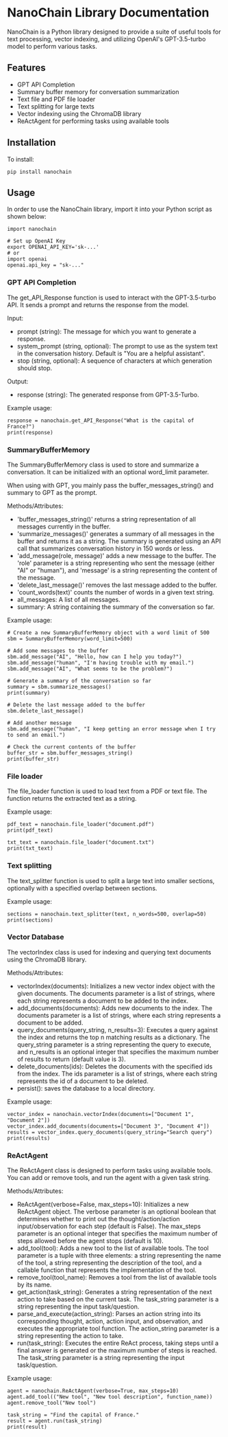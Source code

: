 # NanoChain Library Documentation
NanoChain is a Python library designed to provide a suite of useful tools for text processing, vector indexing, and utilizing OpenAI's GPT-3.5-turbo model to perform various tasks.

## Features
- GPT API Completion
- Summary buffer memory for conversation summarization
- Text file and PDF file loader
- Text splitting for large texts
- Vector indexing using the ChromaDB library
- ReActAgent for performing tasks using available tools

## Installation
To install:
```
pip install nanochain
```

## Usage
In order to use the NanoChain library, import it into your Python script as shown below:
```
import nanochain

# Set up OpenAI Key
export OPENAI_API_KEY='sk-...'
# or
import openai
openai.api_key = "sk-..."
```

### GPT API Completion
The get_API_Response function is used to interact with the GPT-3.5-turbo API. It sends a prompt and returns the response from the model.

Input:
- prompt (string): The message for which you want to generate a response.  
- system_prompt (string, optional): The prompt to use as the system text in the conversation history. Default is "You are a helpful assistant".  
- stop (string, optional): A sequence of characters at which generation should stop.  

Output:
- response (string): The generated response from GPT-3.5-Turbo.  

Example usage:
```
response = nanochain.get_API_Response("What is the capital of France?")
print(response)
```

### SummaryBufferMemory
The SummaryBufferMemory class is used to store and summarize a conversation. It can be initialized with an optional word_limit parameter.

When using with GPT, you mainly pass the buffer_messages_string() and summary to GPT as the prompt.

Methods/Attributes:
- 'buffer_messages_string()' returns a string representation of all messages currently in the buffer.  
- 'summarize_messages()' generates a summary of all messages in the buffer and returns it as a string. The summary is generated using an API call that summarizes conversation history in 150 words or less.  
- 'add_message(role, message)' adds a new message to the buffer. The 'role' parameter is a string representing who sent the message (either "AI" or "human"), and 'message' is a string representing the content of the message.  
- 'delete_last_message()' removes the last message added to the buffer.  
- 'count_words(text)' counts the number of words in a given text string. 
- all_messages: A list of all messages.
- summary: A string containing the summary of the conversation so far.

Example usage:
```
# Create a new SummaryBufferMemory object with a word limit of 500
sbm = SummaryBufferMemory(word_limit=500)

# Add some messages to the buffer
sbm.add_message("AI", "Hello, how can I help you today?")
sbm.add_message("human", "I'm having trouble with my email.")
sbm.add_message("AI", "What seems to be the problem?")

# Generate a summary of the conversation so far
summary = sbm.summarize_messages()
print(summary)

# Delete the last message added to the buffer
sbm.delete_last_message()

# Add another message
sbm.add_message("human", "I keep getting an error message when I try to send an email.")

# Check the current contents of the buffer
buffer_str = sbm.buffer_messages_string()
print(buffer_str)
```

### File loader
The file_loader function is used to load text from a PDF or text file. The function returns the extracted text as a string.

Example usage:
```
pdf_text = nanochain.file_loader("document.pdf")
print(pdf_text)

txt_text = nanochain.file_loader("document.txt")
print(txt_text)
```

### Text splitting
The text_splitter function is used to split a large text into smaller sections, optionally with a specified overlap between sections.

Example usage:
```
sections = nanochain.text_splitter(text, n_words=500, overlap=50)
print(sections)
```

### Vector Database
The vectorIndex class is used for indexing and querying text documents using the ChromaDB library.

Methods/Attributes:
- vectorIndex(documents): Initializes a new vector index object with the given documents. The documents parameter is a list of strings, where each string represents a document to be added to the index.
- add_documents(documents): Adds new documents to the index. The documents parameter is a list of strings, where each string represents a document to be added.
- query_documents(query_string, n_results=3): Executes a query against the index and returns the top n matching results as a dictionary. The query_string parameter is a string representing the query to execute, and n_results is an optional integer that specifies the maximum number of results to return (default value is 3).
- delete_documents(ids): Deletes the documents with the specified ids from the index. The ids parameter is a list of strings, where each string represents the id of a document to be deleted.
- persist(): saves the database to a local directory.

Example usage:
```
vector_index = nanochain.vectorIndex(documents=["Document 1", "Document 2"])
vector_index.add_documents(documents=["Document 3", "Document 4"])
results = vector_index.query_documents(query_string="Search query")
print(results)
```

### ReActAgent
The ReActAgent class is designed to perform tasks using available tools. You can add or remove tools, and run the agent with a given task string.

Methods/Attributes:
- ReActAgent(verbose=False, max_steps=10): Initializes a new ReActAgent object. The verbose parameter is an optional boolean that determines whether to print out the thought/action/action input/observation for each step (default is False). The max_steps parameter is an optional integer that specifies the maximum number of steps allowed before the agent stops (default is 10).
- add_tool(tool): Adds a new tool to the list of available tools. The tool parameter is a tuple with three elements: a string representing the name of the tool, a string representing the description of the tool, and a callable function that represents the implementation of the tool.
- remove_tool(tool_name): Removes a tool from the list of available tools by its name.
- get_action(task_string): Generates a string representation of the next action to take based on the current task. The task_string parameter is a string representing the input task/question.
- parse_and_execute(action_string): Parses an action string into its corresponding thought, action, action input, and observation, and executes the appropriate tool function. The action_string parameter is a string representing the action to take.
- run(task_string): Executes the entire ReAct process, taking steps until a final answer is generated or the maximum number of steps is reached. The task_string parameter is a string representing the input task/question.

Example usage:
```
agent = nanochain.ReActAgent(verbose=True, max_steps=10)
agent.add_tool(("New tool", "New tool description", function_name))
agent.remove_tool("New tool")

task_string = "Find the capital of France."
result = agent.run(task_string)
print(result)
```
